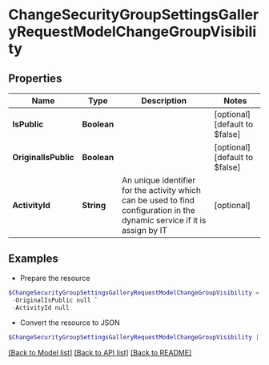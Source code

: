 # ChangeSecurityGroupSettingsGalleryRequestModelChangeGroupVisibility
## Properties

Name | Type | Description | Notes
------------ | ------------- | ------------- | -------------
**IsPublic** | **Boolean** |  | [optional] [default to $false]
**OriginalIsPublic** | **Boolean** |  | [optional] [default to $false]
**ActivityId** | **String** | An unique identifier for the activity which can be used to find configuration in the dynamic service if it is assign by IT | [optional] 

## Examples

- Prepare the resource
```powershell
$ChangeSecurityGroupSettingsGalleryRequestModelChangeGroupVisibility = New-Cloud.Governance.ClientChangeSecurityGroupSettingsGalleryRequestModelChangeGroupVisibility  -IsPublic null `
 -OriginalIsPublic null `
 -ActivityId null
```

- Convert the resource to JSON
```powershell
$ChangeSecurityGroupSettingsGalleryRequestModelChangeGroupVisibility | ConvertTo-JSON
```

[[Back to Model list]](../README.md#documentation-for-models) [[Back to API list]](../README.md#documentation-for-api-endpoints) [[Back to README]](../README.md)

